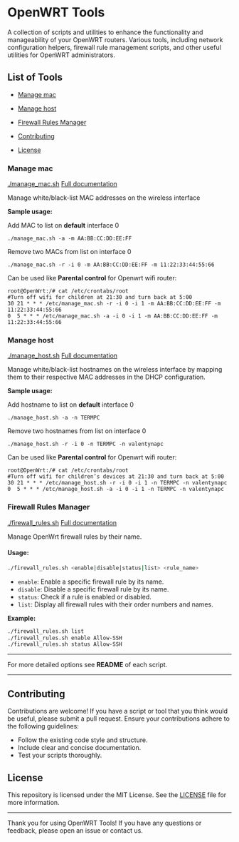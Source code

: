 # OpenWRT Tools

A collection of scripts and utilities to enhance the functionality and manageability of your OpenWRT routers. Various tools, including network configuration helpers, firewall rule management scripts, and other useful utilities for OpenWRT administrators.

## List of Tools
- [Manage mac](#manage-mac)
- [Manage host](#manage-host)
- [Firewall Rules Manager](#firewall-rules-manager)

- [Contributing](#contributing)
- [License](#license)

### Manage mac

[./manage_mac.sh](manage_mac.sh)
[Full documentation](manage_mac.md)

Manage white/black-list MAC addresses on the wireless interface

**Sample usage:**

Add MAC to list on **default** interface 0
```
./manage_mac.sh -a -m AA:BB:CC:DD:EE:FF
```

Remove two MACs from list on interface 0
```
./manage_mac.sh -r -i 0 -m AA:BB:CC:DD:EE:FF -m 11:22:33:44:55:66
```

Can be used like **Parental control** for Openwrt wifi router:
```
root@OpenWrt:/# cat /etc/crontabs/root 
#Turn off wifi for children at 21:30 and turn back at 5:00
30 21 * * * /etc/manage_mac.sh -r -i 0 -i 1 -m AA:BB:CC:DD:EE:FF -m 11:22:33:44:55:66
0  5 * * * /etc/manage_mac.sh -a -i 0 -i 1 -m AA:BB:CC:DD:EE:FF -m 11:22:33:44:55:66
```

### Manage host

[./manage_host.sh](scripts/manage_host.sh)
[Full documentation](manage_host.md)

Manage white/black-list hostnames on the wireless interface by mapping them to their respective MAC addresses in the DHCP configuration.

**Sample usage:**

Add hostname to list on **default** interface 0
```
./manage_host.sh -a -n TERMPC
```

Remove two hostnames from list on interface 0
```
./manage_host.sh -r -i 0 -n TERMPC -n valentynapc
```

Can be used like **Parental control** for Openwrt wifi router:
```
root@OpenWrt:/# cat /etc/crontabs/root 
#Turn off wifi for children’s devices at 21:30 and turn back at 5:00
30 21 * * * /etc/manage_host.sh -r -i 0 -i 1 -n TERMPC -n valentynapc
0  5 * * * /etc/manage_host.sh -a -i 0 -i 1 -n TERMPC -n valentynapc
```

### Firewall Rules Manager

[./firewall_rules.sh](scripts/firewall_rules.sh)
[Full documentation](firewall_rules.md)

Manage OpenWrt firewall rules by their name.

#### Usage:
```bash
./firewall_rules.sh <enable|disable|status|list> <rule_name>
```

- `enable`: Enable a specific firewall rule by its name.
- `disable`: Disable a specific firewall rule by its name.
- `status`: Check if a rule is enabled or disabled.
- `list`: Display all firewall rules with their order numbers and names.

**Example:**
```bash
./firewall_rules.sh list
./firewall_rules.sh enable Allow-SSH
./firewall_rules.sh status Allow-SSH
```

---

For more detailed options see **README** of each script.

---

## Contributing

Contributions are welcome! If you have a script or tool that you think would be useful, please submit a pull request. Ensure your contributions adhere to the following guidelines:

- Follow the existing code style and structure.
- Include clear and concise documentation.
- Test your scripts thoroughly.

## License

This repository is licensed under the MIT License. See the [LICENSE](LICENSE) file for more information.

---

Thank you for using OpenWRT Tools! If you have any questions or feedback, please open an issue or contact us.
